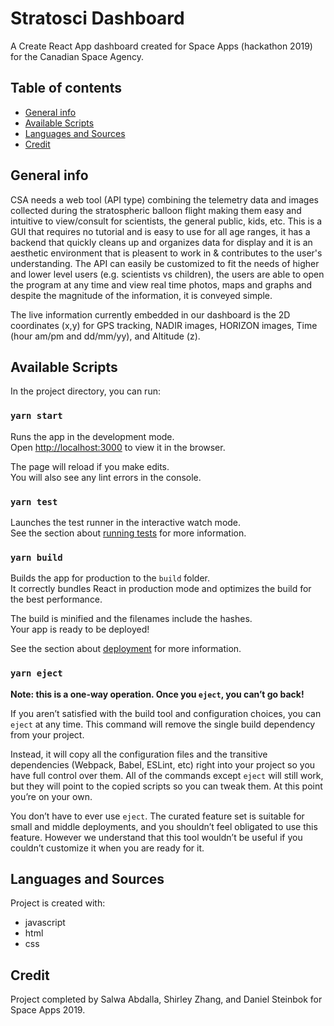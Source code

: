# Stratosci Dashboard
A Create React App dashboard created for Space Apps (hackathon 2019) for the Canadian Space Agency.

## Table of contents
* [General info](#general-info)
* [Available Scripts](#available-scripts)
* [Languages and Sources](#languages-and-sources)
* [Credit](#credit)

## General info
CSA needs a web tool (API type) combining the telemetry data and images collected during the stratospheric balloon flight making them easy and intuitive to view/consult for scientists, the general public, kids, etc. This is a GUI that requires no tutorial and is easy to use for all age ranges, it has a backend that quickly cleans up and organizes data for display and it is an aesthetic environment that is pleasent to work in & contributes to the user's understanding. The API can easily be customized to fit the needs of higher and lower level users (e.g. scientists vs children), the users are able to open the program at any time and view real time photos, maps and graphs and despite the magnitude of the information, it is conveyed simple.

The live information currently embedded in our dashboard is the 2D coordinates (x,y) for GPS tracking, NADIR images, HORIZON images, Time (hour am/pm and dd/mm/yy), and Altitude (z).
 
## Available Scripts

In the project directory, you can run:

### `yarn start`

Runs the app in the development mode.<br />
Open [http://localhost:3000](http://localhost:3000) to view it in the browser.

The page will reload if you make edits.<br />
You will also see any lint errors in the console.

### `yarn test`

Launches the test runner in the interactive watch mode.<br />
See the section about [running tests](https://facebook.github.io/create-react-app/docs/running-tests) for more information.

### `yarn build`

Builds the app for production to the `build` folder.<br />
It correctly bundles React in production mode and optimizes the build for the best performance.

The build is minified and the filenames include the hashes.<br />
Your app is ready to be deployed!

See the section about [deployment](https://facebook.github.io/create-react-app/docs/deployment) for more information.

### `yarn eject`

**Note: this is a one-way operation. Once you `eject`, you can’t go back!**

If you aren’t satisfied with the build tool and configuration choices, you can `eject` at any time. This command will remove the single build dependency from your project.

Instead, it will copy all the configuration files and the transitive dependencies (Webpack, Babel, ESLint, etc) right into your project so you have full control over them. All of the commands except `eject` will still work, but they will point to the copied scripts so you can tweak them. At this point you’re on your own.

You don’t have to ever use `eject`. The curated feature set is suitable for small and middle deployments, and you shouldn’t feel obligated to use this feature. However we understand that this tool wouldn’t be useful if you couldn’t customize it when you are ready for it.


## Languages and Sources
Project is created with:
* javascript
* html
* css

## Credit
Project completed by Salwa Abdalla, Shirley Zhang, and Daniel Steinbok for Space Apps 2019.

